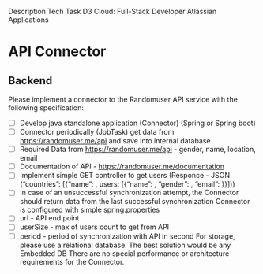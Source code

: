 
Description Tech Task D3 Cloud: Full-Stack Developer Atlassian Applications
# API Connector #
## Backend ##
Please implement a connector to the Randomuser API service with the following
specification:
- [ ] Develop java standalone application (Connector) (Spring or Spring boot)
- [ ] Connector periodically (JobTask) get data from https://randomuser.me/api and save
into internal database
- [ ] Required Data from https://randomuser.me/api - gender, name, location, email
- [ ] Documentation of API - https://randomuser.me/documentation
- [ ] Implement simple GET controller to get users (Responce - JSON (“countries”:
[{“name”: <country>, users: [{“name”: <userName>, “gender”: <gender>, “email”:
<email>}}]))
- [ ] In case of an unsuccessful synchronization attempt, the Connector should return
data from the last successful synchronization
Connector is configured with simple spring.properties
- [ ] url - API end point
- [ ] userSize - max of users count to get from API
- [ ] period - period of synchronization with API in second
For storage, please use a relational database. The best solution would be any Embedded
DB
There are no special performance or architecture requirements for the Connector.